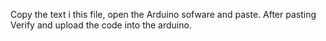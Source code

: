 Copy the text i this file, open the Arduino sofware and paste.
After pasting Verify and upload the code into the arduino.
